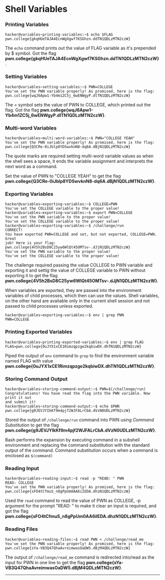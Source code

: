 # Shell Variables

### Printing Variables
```
hacker@variables~printing-variables:~$ echo $FLAG
pwn.college{gkqHUeTAJA4EcnWgXgwf7KSGhzn.ddTN1QDLzMTN2czW}
```
The ```echo``` command prints out the value of FLAG variable as it's prepended by $ symbol. Got the flag **pwn.college{gkqHUeTAJA4EcnWgXgwf7KSGhzn.ddTN1QDLzMTN2czW}**.

### Setting Variables
```
hacker@variables~setting-variables:~$ PWN=COLLEGE
You've set the PWN variable properly! As promised, here is the flag:
pwn.college{wqJ6Apw1-Yb4m1ZC5j_6wENWgyP.dlTN1QDLzMTN2czW}
```
The = symbol sets the value of PWN to COLLEGE, which printed out the flag. Got the flag **pwn.college{wqJ6Apw1-Yb4m1ZC5j_6wENWgyP.dlTN1QDLzMTN2czW}**.

### Multi-word Variables
```
hacker@variables~multi-word-variables:~$ PWN="COLLEGE YEAH"
You've set the PWN variable properly! As promised, here is the flag:
pwn.college{Q3CRe-0iJblp8YDSwvknN8-dq6A.dBjN1QDLzMTN2czW}
```
The quote marks are required setting multi-word variable values as when the shell sees a space, it ends the variable assignment and interprets the next word as a command.

Set the value of PWN to "COLLEGE YEAH" to get the flag **pwn.college{Q3CRe-0iJblp8YDSwvknN8-dq6A.dBjN1QDLzMTN2czW}**.

### Exporting Variables
```
hacker@variables~exporting-variables:~$ COLLEGE=PWN
You've set the COLLEGE variable to the proper value!
hacker@variables~exporting-variables:~$ export PWN=COLLEGE
You've set the PWN variable to the proper value!
You've set the COLLEGE variable to the proper value!
hacker@variables~exporting-variables:~$ /challenge/run
CORRECT!
You have exported PWN=COLLEGE and set, but not exported, COLLEGE=PWN. Great 
job! Here is your flag:
pwn.college{4V5h2BsD8C25yw6WlQt45OMTsv-.dJjN1QDLzMTN2czW}
You've set the PWN variable to the proper value!
You've set the COLLEGE variable to the proper value!
```
The challenge required passing the value COLLEGE to PWN variable and exporting it and settig the value of COLLEGE variable to PWN without exporting it to get the flag **pwn.college{4V5h2BsD8C25yw6WlQt45OMTsv-.dJjN1QDLzMTN2czW}**.

When variables are exported, they are passed into the environment variables of child processes, which then can use the values. Shell variables, on the other hand are available only in the current shell session and not passed to child processes unless exported.
```
hacker@variables~exporting-variables:~$ env | grep PWN
PWN=COLLEGE
```

### Printing Exported Variables
```
hacker@variables~printing-exported-variables:~$ env | grep FLAG
FLAG=pwn.college{0uJYX1xCE1Rimzqpzge2kqbiwDX.dhTN1QDLzMTN2czW}
```
Piped the output of ```env``` command to ```grep``` to find the environment variable named FLAG with value **pwn.college{0uJYX1xCE1Rimzqpzge2kqbiwDX.dhTN1QDLzMTN2czW}**.

### Storing Command Output
```
hacker@variables~storing-command-output:~$ PWN=$(/challenge/run)
Congratulations! You have read the flag into the PWN variable. Now print it out 
and submit it!
hacker@variables~storing-command-output:~$ echo $PWN
pwn.college{g9JEVJYIkKf9m4pjf2WJFALrCbA.dVzN0UDLzMTN2czW}
```
Stored the output of ```/challenge/run``` command into PWN using _Command Substitution_ to get the flag **pwn.college{g9JEVJYIkKf9m4pjf2WJFALrCbA.dVzN0UDLzMTN2czW}**.

Bash performs the expansion by executing command in a subshell environment and replacing the command substitution with the standard output of the command. Command substitution occurs when a command is enclosed as ```$(command)```

### Reading Input
```
hacker@variables~reading-input:~$ read -p "READ: " PWN
READ: COLLEGE
You've set the PWN variable properly! As promised, here is the flag:
pwn.college{sFO4tCfmuS_n8gPpUm0AA6iIEDA.dhzN1QDLzMTN2czW}
```
Used the ```read``` command to read the value of PWN as COLLEGE, -p argument for the prompt "READ: " to make it clear an input is required, and got the flag **pwn.college{sFO4tCfmuS_n8gPpUm0AA6iIEDA.dhzN1QDLzMTN2czW}**.

### Reading Files
```
hacker@variables~reading-files:~$ read PWN < /challenge/read_me
You've set the PWN variable properly! As promised, here is the flag:
pwn.college{sYa-VB3Q47QhaAvreimwasOaDW5.dBjM4QDLzMTN2czW}
```
The output of ```/challenge/read_me``` command is redirected into/read as the input for PWN in one line to get the flag **pwn.college{sYa-VB3Q47QhaAvreimwasOaDW5.dBjM4QDLzMTN2czW}**.
___